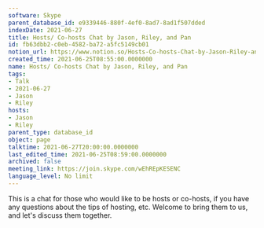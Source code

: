 ```yaml
---
software: Skype
parent_database_id: e9339446-880f-4ef0-8ad7-8ad1f507dded
indexDate: 2021-06-27
title: Hosts/ Co-hosts Chat by Jason, Riley, and Pan
id: fb63dbb2-c0eb-4582-ba72-a5fc5149cb01
notion_url: https://www.notion.so/Hosts-Co-hosts-Chat-by-Jason-Riley-and-Pan-fb63dbb2c0eb4582ba72a5fc5149cb01
created_time: 2021-06-25T08:55:00.0000000
name: Hosts/ Co-hosts Chat by Jason, Riley, and Pan
tags:
- Talk
- 2021-06-27
- Jason
- Riley
hosts:
- Jason
- Riley
parent_type: database_id
object: page
talktime: 2021-06-27T20:00:00.0000000
last_edited_time: 2021-06-25T08:59:00.0000000
archived: false
meeting_link: https://join.skype.com/wEhREpKESENC
language_level: No limit
---
```


This is a chat for those who would like to be hosts or co-hosts, if you have any questions about the tips of hosting, etc. Welcome to bring them to us, and let's discuss them together.

